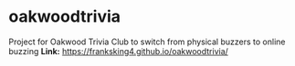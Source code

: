 # oakwoodtrivia
Project for Oakwood Trivia Club to switch from physical buzzers to online buzzing
**Link:** https://franksking4.github.io/oakwoodtrivia/
